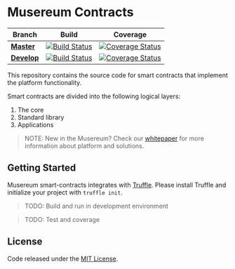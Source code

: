 # Musereum Contracts
| Branch  | Build | Coverage |
|---|---|---|
| **[Master](https://github.com/musereum/musereum-contracts/tree/master)** | [![Build Status](https://img.shields.io/travis/musereum/musereum-contracts/master.svg?style=flat-square)](https://travis-ci.org/musereum/musereum-contracts) | [![Coverage Status](https://img.shields.io/coveralls/github/musereum/musereum-contracts/master.svg?style=flat-square)](https://coveralls.io/github/musereum/musereum-contracts?branch=master) |
| **[Develop](https://github.com/musereum/musereum-contracts/tree/develop)** | [![Build Status](https://img.shields.io/travis/musereum/musereum-contracts/develop.svg?style=flat-square)](https://travis-ci.org/musereum/musereum-contracts) | [![Coverage Status](https://img.shields.io/coveralls/github/musereum/musereum-contracts/develop.svg?style=flat-square)](https://coveralls.io/github/musereum/musereum-contracts?branch=develop) |

This repository contains the source code for smart contracts that implement the platform functionality.

Smart contracts are divided into the following logical layers:
1) The core
2) Standard library
3) Applications

> NOTE: New in the Musereum? Check our [whitepaper](https://github.com/musereum/white-paper) for more information about platform and solutions.

## Getting Started

Musereum smart-contracts integrates with [Truffle](https://github.com/ConsenSys/truffle). Please install Truffle and initialize your project with `truffle init`.

> TODO: Build and run in development environment

> TODO: Test and coverage

## License
Code released under the [MIT License](https://github.com/OpenZeppelin/zeppelin-solidity/blob/master/LICENSE).
